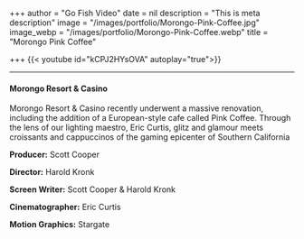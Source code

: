 +++
author = "Go Fish Video"
date = nil
description = "This is meta description"
image = "/images/portfolio/Morongo-Pink-Coffee.jpg"
image_webp = "/images/portfolio/Morongo-Pink-Coffee.webp"
title = "Morongo Pink Coffee"

+++
{{< youtube id="kCPJ2HYsOVA" autoplay="true">}}

***

#### Morongo Resort & Casino

Morongo Resort & Casino recently underwent a massive renovation, including the addition of a European-style cafe called Pink Coffee. Through the lens of our lighting maestro, Eric Curtis, glitz and glamour meets croissants and cappuccinos of the gaming epicenter of Southern California

**Producer:** Scott Cooper

**Director:** Harold Kronk

**Screen Writer:** Scott Cooper & Harold Kronk

**Cinematographer:** Eric Curtis

**Motion Graphics:** Stargate